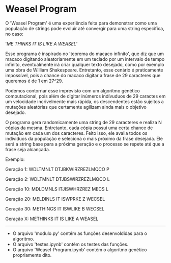# Weasel Program
O 'Weasel Program' é uma experiência feita para demonstrar como uma população de strings pode evoluir até convergir para uma string específica, no caso:

'*ME THINKS IT IS LIKE A WEASEL*'

Esse programa é inspirado no 'teorema do macaco infinito', que diz que um macaco digitando aleatoriamente em um teclado por um intervalo de tempo infinito, eventualmente irá criar qualquer texto desejado, como por exemplo uma obra de William Shakespeare. Entretanto, esse cenário é praticamente impossível, pois a chance do macaco digitar a frase de 29 caracteres que queremos é de 1 em 27^29.

Podemos contornar esse imprevisto com um algoritmo genético computacional, pois além de digitar inúmeros indívuduos de 29 caractes em um velocidade incrivelmente mais rápida, os descendentes estão sujeitos a mutações aleatórias que certamente agilizam ainda mais o objetivo desejado.

O programa gera randomicamente uma string de 29 caracteres e realiza N cópias da mesma. Entretanto, cada cópia possui uma certa chance de mutação em cada um dos caracteres. Feito isso, ele avalia todos os indíviduos da população e seleciona o mais próximo da frase desejada. Ele será a string base para a próxima geração e o processo se repete até que a frase seja alcançada.

Exemplo:

Geração 1: WDLTMNLT DTJBKWIRZREZLMQCO P

Geração 2: WDLTMNLT DTJBSWIRZREZLMQCO L

Geração 10: MDLDMNLS ITJISWHRZREZ MECS L

Geração 20: MELDINLS IT ISWPRKE Z WECSEL

Geração 30: METHINGS IT ISWLIKE B WECSEL

Geração X: METHINKS IT IS LIKE A WEASEL

---

* O arquivo 'modulo.py' contém as funções desenvoldidas para o algoritmo.
* O arquivo 'testes.ipynb' contém os testes das funções.
* O arquivo 'Weasel-Program.ipynb' contém o algoritmo genético propriamente dito.
